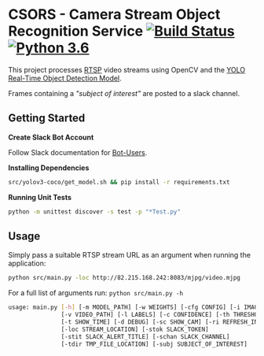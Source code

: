 # CSORS - Camera Stream Object Recognition Service [![Build Status](https://travis-ci.org/AndyMacDroo/csor-service.svg?branch=master)](https://travis-ci.org/AndyMacDroo/csor-service) [![Python 3.6](https://img.shields.io/badge/python-3.6-blue.svg)](https://www.python.org/downloads/release/python-360/)

This project processes [RTSP](https://tools.ietf.org/html/rfc2326) video streams using OpenCV and the [YOLO Real-Time Object Detection Model](https://pjreddie.com/darknet/yolo/).

Frames containing a _"subject of interest"_ are posted to a slack channel.


## Getting Started ##

**Create Slack Bot Account**

Follow Slack documentation for [Bot-Users](https://api.slack.com/bot-users).

**Installing Dependencies**
```sh
src/yolov3-coco/get_model.sh && pip install -r requirements.txt
```

**Running Unit Tests**
```sh
python -m unittest discover -s test -p "*Test.py"
```

## Usage ##

Simply pass a suitable RTSP stream URL as an argument when running the application:

```sh
python src/main.py -loc http://82.215.168.242:8083/mjpg/video.mjpg
```

For a full list of arguments run:
`python src/main.py -h`
```sh
usage: main.py [-h] [-m MODEL_PATH] [-w WEIGHTS] [-cfg CONFIG] [-i IMAGE_PATH]
               [-v VIDEO_PATH] [-l LABELS] [-c CONFIDENCE] [-th THRESHOLD]
               [-t SHOW_TIME] [-d DEBUG] [-sc SHOW_CAM] [-ri REFRESH_INTERVAL]
               [-loc STREAM_LOCATION] [-stok SLACK_TOKEN]
               [-stit SLACK_ALERT_TITLE] [-schan SLACK_CHANNEL]
               [-tdir TMP_FILE_LOCATION] [-subj SUBJECT_OF_INTEREST]
```